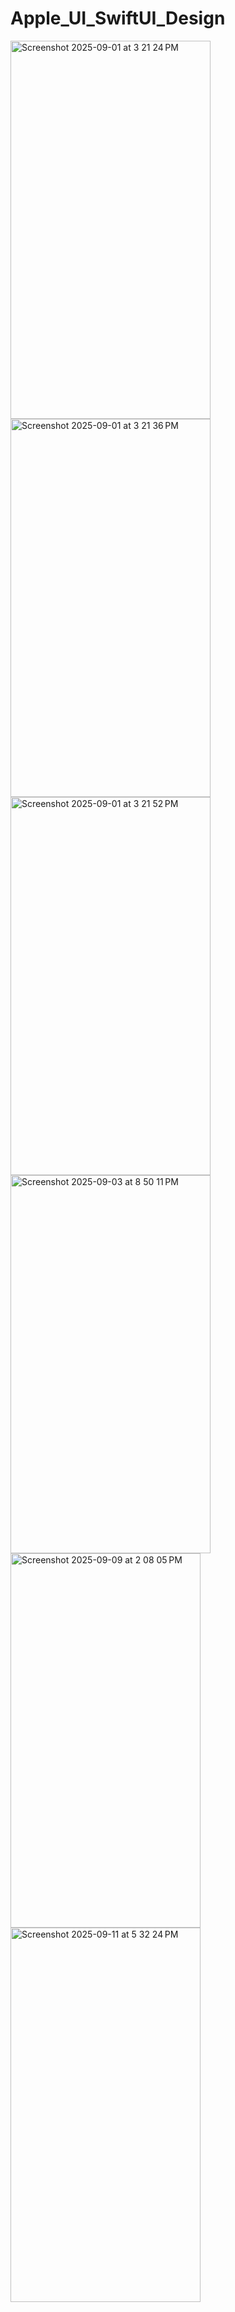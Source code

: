 # Apple_UI_SwiftUI_Design
<img width="320" height="605" alt="Screenshot 2025-09-01 at 3 21 24 PM" src="https://github.com/user-attachments/assets/13cf22ce-a7c1-4f79-8407-da4ed02d4716" />
<img width="320" height="605" alt="Screenshot 2025-09-01 at 3 21 36 PM" src="https://github.com/user-attachments/assets/1de3af03-3b63-472a-91a2-f29c2b3443db" />
<img width="320" height="605" alt="Screenshot 2025-09-01 at 3 21 52 PM" src="https://github.com/user-attachments/assets/a0895c86-4009-4bef-9ebe-229c5ef0dc91" />
<img width="320" height="605" alt="Screenshot 2025-09-03 at 8 50 11 PM" src="https://github.com/user-attachments/assets/a4ba842b-bd13-4c18-be70-23470313051c" />
<img width="304" height="599" alt="Screenshot 2025-09-09 at 2 08 05 PM" src="https://github.com/user-attachments/assets/bae0cfd6-5df0-43e8-83d6-6154f29f4752" />
<img width="304" height="599" alt="Screenshot 2025-09-11 at 5 32 24 PM" src="https://github.com/user-attachments/assets/25ac5a47-e01b-4707-8ced-f9d7518dbf8e" />

